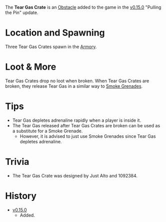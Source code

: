 The **Tear Gas Crate** is an [Obstacle](/obstacles) added to the game in the [v0.15.0](https://github.com/HasangerGames/suroi/releases/tag/v0.15.0) "Pulling the Pin" update.

# Location and Spawning

Three Tear Gas Crates spawn in the [Armory](/buildings/armory).

# Loot & More

Tear Gas Crates drop no loot when broken. When Tear Gas Crates are broken, they release Tear Gas in a similar way to [Smoke Grenades](/throwables/smoke_grenade).

# Tips

- Tear Gas depletes adrenaline rapidly when a player is inside it. 
- The Tear Gas released after Tear Gas Crates are broken can be used as a substitute for a Smoke Grenade. 
  - However, it is advised to just use Smoke Grenades since Tear Gas depletes adrenaline.


# Trivia
- The Tear Gas Crate was designed by Just Alto and 1092384.

# History
- [v0.15.0](https://github.com/HasangerGames/suroi/releases/tag/v0.15.0)
  - Added.